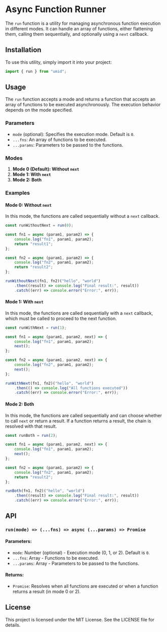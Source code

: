 # Async Function Runner

The `run` function is a utility for managing asynchronous function execution in different modes. It can handle an array of functions, either flattening them, calling them sequentially, and optionally using a `next` callback.

## Installation

To use this utility, simply import it into your project:

```javascript
import { run } from "umid";
```

## Usage

The `run` function accepts a mode and returns a function that accepts an array of functions to be executed asynchronously. The execution behavior depends on the mode specified.

### Parameters

-   `mode` (optional): Specifies the execution mode. Default is `0`.
-   `...fns`: An array of functions to be executed.
-   `...params`: Parameters to be passed to the functions.

### Modes

1. **Mode 0 (Default): Without `next`**
2. **Mode 1: With `next`**
3. **Mode 2: Both**

### Examples

#### Mode 0: Without `next`

In this mode, the functions are called sequentially without a `next` callback.

```javascript
const runWithoutNext = run(0);

const fn1 = async (param1, param2) => {
	console.log("fn1", param1, param2);
	return "result1";
};

const fn2 = async (param1, param2) => {
	console.log("fn2", param1, param2);
	return "result2";
};

runWithoutNext(fn1, fn2)("hello", "world")
	.then((result) => console.log("Final result:", result))
	.catch((err) => console.error("Error:", err));
```

#### Mode 1: With `next`

In this mode, the functions are called sequentially with a `next` callback, which must be called to proceed to the next function.

```javascript
const runWithNext = run(1);

const fn1 = async (param1, param2, next) => {
	console.log("fn1", param1, param2);
	next();
};

const fn2 = async (param1, param2, next) => {
	console.log("fn2", param1, param2);
	next();
};

runWithNext(fn1, fn2)("hello", "world")
	.then(() => console.log("All functions executed"))
	.catch((err) => console.error("Error:", err));
```

#### Mode 2: Both

In this mode, the functions are called sequentially and can choose whether to call `next` or return a result. If a function returns a result, the chain is resolved with that result.

```javascript
const runBoth = run(2);

const fn1 = async (param1, param2, next) => {
	console.log("fn1", param1, param2);
	next();
};

const fn2 = async (param1, param2) => {
	console.log("fn2", param1, param2);
	return "result2";
};

runBoth(fn1, fn2)("hello", "world")
	.then((result) => console.log("Final result:", result))
	.catch((err) => console.error("Error:", err));
```

## API

### `run(mode) => (...fns) => async (...params) => Promise`

#### Parameters:

-   `mode`: Number (optional) - Execution mode (0, 1, or 2). Default is `0`.
-   `...fns`: Array - Functions to be executed.
-   `...params`: Array - Parameters to be passed to the functions.

#### Returns:

-   `Promise`: Resolves when all functions are executed or when a function returns a result (in mode 0 or 2).

## License

This project is licensed under the MIT License. See the LICENSE file for details.
